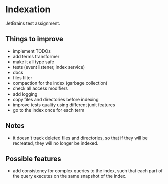 # Indexation
JetBrains test assignment.

## Things to improve

- implement TODOs
- add terms transformer
- make it all type safe
- tests (event listener, index service)
- docs
- files filter
- compaction for the index (garbage collection)
- check all access modifiers
- add logging
- copy files and directories before indexing
- improve tests quality using different junit features
- go to the index once for each term

## Notes

- it doesn't track deleted files and directories, so that if they will be recreated, they will no longer be indexed.

## Possible features

- add consistency for complex queries to the index, such that each part of the query executes on the same snapshot of the index.